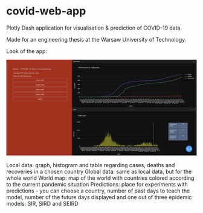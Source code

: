 # covid-web-app
Plotly Dash application for visualisation &amp; prediction of COVID-19 data.

Made for an engineering thesis at the Warsaw University of Technology.

Look of the app:

![alt text](https://github.com/Leszczon/covid-web-app/blob/main/images/wyglad.png)

Local data: graph, histogram and table regarding cases, deaths and recoveries in a chosen country
Global data: same as local data, but for the whole world
World map: map of the world with countries colored according to the current pandemic situation
Predictions: place for experiments with predictions - you can choose a country, number of past days to teach the model, number of the future days displayed and one out of three epidemic models: SIR, SIRD and SEIRD


